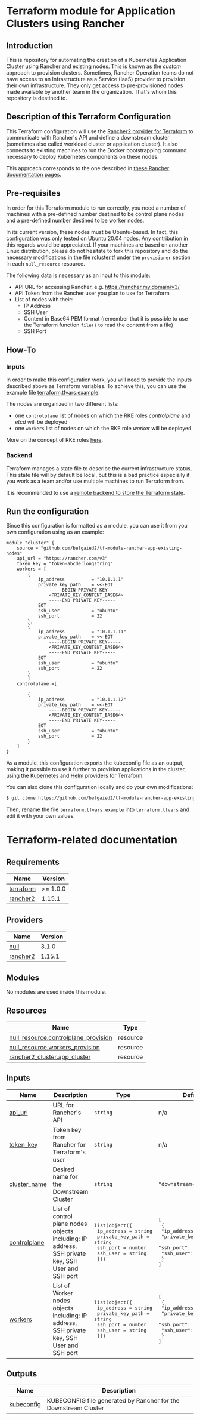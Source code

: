 <!-- BEGIN_TF_DOCS -->
# Terraform module for Application Clusters using Rancher

## Introduction
This is repository for automating the creation of a Kubernetes Application Cluster using Rancher and existing nodes. This is known as the *custom* approach to provision clusters. Sometimes, Rancher Operation teams do not have access to an Infrastructure as a Service (IaaS) provider to provision their own infrastructure. They only get access to pre-provisioned nodes made available by another team in the organization.
That's whom this repository is destined to.

## Description of this Terraform Configuration
This Terraform configuration will use the [Rancher2 provider for Terraform](https://registry.terraform.io/providers/rancher/rancher2/latest/docs) to communicate with Rancher's API and define a downstream cluster (sometimes also called workload cluster or application cluster). It also connects to existing machines to run the Docker bootstrapping command necessary to deploy Kubernetes components on these nodes.

This approach corresponds to the one described in [these Rancher documentation pages](https://rancher.com/docs/rancher/v2.x/en/cluster-provisioning/rke-clusters/custom-nodes/).

## Pre-requisites
In order for this Terraform module to run correctly, you need a number of machines with a pre-defined number destined to be control plane nodes and a pre-defined number destined to be worker nodes.

In its current version, these nodes must be Ubuntu-based. In fact, this configuration was only tested on Ubuntu 20.04 nodes. Any contribution in this regards would be appreciated. If your machines are based on another Linux distribution, please do not hesitate to fork this repository and do the necessary modifications in the file [rcluster.tf](./rcluster.tf#38) under the `provisioner` section in each `null_resource` resource.

The following data is necessary as an input to this module:
- API URL for accessing Rancher, e.g. https://rancher.my.domain/v3/
- API Token from the Rancher user you plan to use for Terraform
- List of nodes with their:
    - IP Address
    - SSH User
    - Content in Base64 PEM format (remember that it is possible to use the Terraform function `file()` to read the content from a file)
    - SSH Port 

## How-To

### Inputs

In order to make this configuration work, you will need to provide the inputs described above as Terraform variables. To achieve this, you can use the example file [terraform.tfvars.example](./terraform.tfvars.example).

The nodes are organized in two different lists:
- one `controlplane` list of nodes on which the RKE roles *controlplane* and *etcd* will be deployed
- one `workers` list of nodes on which the RKE role *worker* will be deployed

More on the concept of RKE roles [here](https://rancher.com/docs/rke/latest/en/config-options/nodes/#kubernetes-roles).

### Backend
Terraform manages a state file to describe the current infrastructure status. This state file will by default be local, but this is a bad practice especially if you work as a team and/or use multiple machines to run Terraform from.

It is recommended to use a [remote backend to store the Terraform state](https://www.terraform.io/docs/language/state/remote.html). 

## Run the configuration
Since this configuration is formatted as a module, you can use it from you own configuration using as an example:

```hcl
module "cluster" {
    source = "github.com/belgaied2/tf-module-rancher-app-existing-nodes"
    api_url = "https://rancher.com/v3"
    token_key = "token-abcde:longstring"
    workers = [
        {
            ip_address          = "10.1.1.1"
            private_key_path    = <<-EOT
                -----BEGIN PRIVATE KEY-----
                <PRIVATE_KEY_CONTENT_BASE64>
                -----END PRIVATE KEY-----
            EOT
            ssh_user            = "ubuntu"
            ssh_port            = 22
        },
        {
            ip_address          = "10.1.1.11"
            private_key_path    = <<-EOT
                -----BEGIN PRIVATE KEY-----
                <PRIVATE_KEY_CONTENT_BASE64>
                -----END PRIVATE KEY-----
            EOT
            ssh_user            = "ubuntu"
            ssh_port            = 22
        }
        ]
    controlplane =[

        {
            ip_address          = "10.1.1.12"
            private_key_path    = <<-EOT
                -----BEGIN PRIVATE KEY-----
                <PRIVATE_KEY_CONTENT_BASE64>
                -----END PRIVATE KEY-----
            EOT
            ssh_user            = "ubuntu"
            ssh_port            = 22
        }
    ]
}
``` 
As a module, this configuration exports the kubeconfig file as an output, making it possible to use it further to provision applications in the cluster, using the [Kubernetes](https://registry.terraform.io/providers/hashicorp/kubernetes/latest) and [Helm](https://registry.terraform.io/providers/hashicorp/helm/latest) providers for Terraform.


You can also clone this configuration locally and do your own modifications:
```bash
$ git clone https://github.com/belgaied2/tf-module-rancher-app-existing-nodes.git
```
Then, rename the file `terraform.tfvars.example` into `terraform.tfvars` and edit it with your own values.

# Terraform-related documentation

## Requirements

| Name | Version |
|------|---------|
| <a name="requirement_terraform"></a> [terraform](#requirement\_terraform) | >= 1.0.0 |
| <a name="requirement_rancher2"></a> [rancher2](#requirement\_rancher2) | 1.15.1 |

## Providers

| Name | Version |
|------|---------|
| <a name="provider_null"></a> [null](#provider\_null) | 3.1.0 |
| <a name="provider_rancher2"></a> [rancher2](#provider\_rancher2) | 1.15.1 |

## Modules

No modules are used inside this module.

## Resources

| Name | Type |
|------|------|
| [null_resource.controlplane_provision](https://registry.terraform.io/providers/hashicorp/null/latest/docs/resources/resource) | resource |
| [null_resource.workers_provision](https://registry.terraform.io/providers/hashicorp/null/latest/docs/resources/resource) | resource |
| [rancher2_cluster.app_cluster](https://registry.terraform.io/providers/rancher/rancher2/1.15.1/docs/resources/cluster) | resource |

## Inputs

| Name | Description | Type | Default | Required |
|------|-------------|------|---------|:--------:|
| <a name="input_api_url"></a> [api\_url](#input\_api\_url) | URL for Rancher's API | `string` | n/a | yes |
| <a name="input_token_key"></a> [token\_key](#input\_token\_key) | Token key from Rancher for Terraform's user | `string` | n/a | yes |
| <a name="input_cluster_name"></a> [cluster\_name](#input\_cluster\_name) | Desired name for the Downstream Cluster | `string` | `"downstream-test"` | no |
| <a name="input_controlplane"></a> [controlplane](#input\_controlplane) | List of control plane nodes objects including: IP address, SSH private key, SSH User and SSH port | <pre>list(object({<br>    ip_address = string<br>    private_key_path = string<br>    ssh_port = number<br>    ssh_user = string<br>  }))</pre> | <pre>[<br>  {<br>    "ip_address": "",<br>    "private_key_path": "",<br>    "ssh_port": 22,<br>    "ssh_user": "ubuntu"<br>  }<br>]</pre> | yes |
| <a name="input_workers"></a> [workers](#input\_workers) | List of Worker nodes objects including: IP address, SSH private key, SSH User and SSH port | <pre>list(object({<br>    ip_address = string<br>    private_key_path = string<br>    ssh_port = number<br>    ssh_user = string<br>  }))</pre> | <pre>[<br>  {<br>    "ip_address": "",<br>    "private_key_path": "",<br>    "ssh_port": 22,<br>    "ssh_user": "ubuntu"<br>  }<br>]</pre> | yes |

## Outputs

| Name | Description |
|------|-------------|
| <a name="output_kubeconfig"></a> [kubeconfig](#output\_kubeconfig) | KUBECONFIG file generated by Rancher for the Downstream Cluster |
<!-- END_TF_DOCS -->